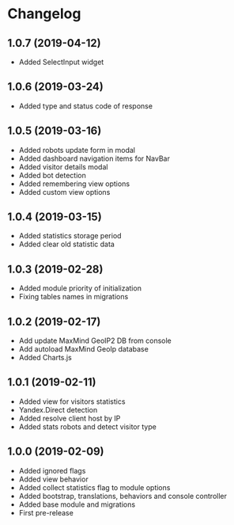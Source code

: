 Changelog
=========

## 1.0.7 (2019-04-12)
 * Added SelectInput widget
 
## 1.0.6 (2019-03-24)
 * Added type and status code of response
 
## 1.0.5 (2019-03-16)
 * Added robots update form in modal
 * Added dashboard navigation items for NavBar
 * Added visitor details modal
 * Added bot detection
 * Added remembering view options
 * Added custom view options
 
## 1.0.4 (2019-03-15)
 * Added statistics storage period
 * Added clear old statistic data
 
## 1.0.3 (2019-02-28)
 * Added module priority of initialization
 * Fixing tables names in migrations
 
## 1.0.2 (2019-02-17)
 * Add update MaxMind GeoIP2 DB from console
 * Add autoload MaxMind GeoIp database
 * Added Charts.js
 
## 1.0.1 (2019-02-11)
 * Added view for visitors statistics
 * Yandex.Direct detection
 * Added resolve client host by IP
 * Added stats robots and detect visitor type

## 1.0.0 (2019-02-09)
 * Added ignored flags
 * Added view behavior
 * Added collect statistics flag to module options
 * Added bootstrap, translations, behaviors and console controller
 * Added base module and migrations
 * First pre-release